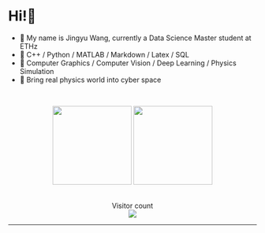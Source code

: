 # Hi!👋


- 🌱 My name is Jingyu Wang, currently a Data Science Master student at ETHz
- 📐 C++ / Python / MATLAB / Markdown / Latex / SQL
- 💖 Computer Graphics / Computer Vision / Deep Learning / Physics Simulation 
- 🔭 Bring real physics world into cyber space

<br/>

<p align="center" style="height: 180px;">
    <img style="height:10rem" src="https://github-readme-stats.vercel.app/api?username=ccetaw&bg_color=30,e96443,904e95&title_color=fff&text_color=fff&show_icons=true&theme=radical" />
    <img style="height:10rem;" src="https://github-readme-streak-stats.herokuapp.com/?user=ccetaw&theme=radical&show_icons=true&border=e4e2e2" />
</p>

<p align="center"> 
  <div align="center">Visitor count</div>
  <div align="center">
    <img src="https://profile-counter.glitch.me/ccetaw/count.svg"/>
  </div> 
</p>

------
